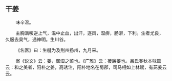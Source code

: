 ## 干姜
<p>&emsp;&emsp;
味辛温。
</p>
<p>&emsp;&emsp;
主胸满咳逆上气，温中止血，出汗，逐风，湿痹，肠澼，下利。生者尤良，久服去臭气，通神明。生川谷。
</p>
<p>&emsp;&emsp;
《名医》曰：生楗为及荆州扬州，九月采。
</p>
<p>&emsp;&emsp;
案《说文》云：姜，御湿之菜也。《广雅》云：葰廉姜也。吕氏春秋本味篇云：和之美者，阳朴之姜，高诱注，阳朴地名在蜀郡，司马相如上林赋，有茈姜云云。
</p>